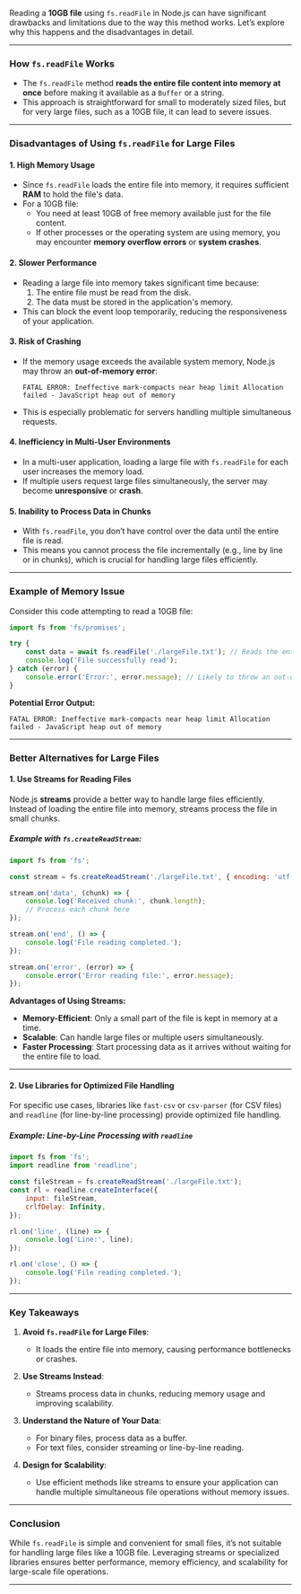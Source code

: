 Reading a **10GB file** using `fs.readFile` in Node.js can have significant drawbacks and limitations due to the way this method works. Let’s explore why this happens and the disadvantages in detail.

---

### **How `fs.readFile` Works**
- The `fs.readFile` method **reads the entire file content into memory at once** before making it available as a `Buffer` or a string.
- This approach is straightforward for small to moderately sized files, but for very large files, such as a 10GB file, it can lead to severe issues.

---

### **Disadvantages of Using `fs.readFile` for Large Files**

#### 1. **High Memory Usage**
- Since `fs.readFile` loads the entire file into memory, it requires sufficient **RAM** to hold the file's data.
- For a 10GB file:
  - You need at least 10GB of free memory available just for the file content.
  - If other processes or the operating system are using memory, you may encounter **memory overflow errors** or **system crashes**.

#### 2. **Slower Performance**
- Reading a large file into memory takes significant time because:
  1. The entire file must be read from the disk.
  2. The data must be stored in the application's memory.
- This can block the event loop temporarily, reducing the responsiveness of your application.

#### 3. **Risk of Crashing**
- If the memory usage exceeds the available system memory, Node.js may throw an **out-of-memory error**:
  ```
  FATAL ERROR: Ineffective mark-compacts near heap limit Allocation failed - JavaScript heap out of memory
  ```
- This is especially problematic for servers handling multiple simultaneous requests.

#### 4. **Inefficiency in Multi-User Environments**
- In a multi-user application, loading a large file with `fs.readFile` for each user increases the memory load.
- If multiple users request large files simultaneously, the server may become **unresponsive** or **crash**.

#### 5. **Inability to Process Data in Chunks**
- With `fs.readFile`, you don’t have control over the data until the entire file is read.
- This means you cannot process the file incrementally (e.g., line by line or in chunks), which is crucial for handling large files efficiently.

---

### **Example of Memory Issue**
Consider this code attempting to read a 10GB file:
```javascript
import fs from 'fs/promises';

try {
    const data = await fs.readFile('./largeFile.txt'); // Reads the entire 10GB file
    console.log('File successfully read');
} catch (error) {
    console.error('Error:', error.message); // Likely to throw an out-of-memory error
}
```

**Potential Error Output:**
```
FATAL ERROR: Ineffective mark-compacts near heap limit Allocation failed - JavaScript heap out of memory
```

---

### **Better Alternatives for Large Files**

#### **1. Use Streams for Reading Files**
Node.js **streams** provide a better way to handle large files efficiently. Instead of loading the entire file into memory, streams process the file in small chunks.

##### Example with `fs.createReadStream`:
```javascript
import fs from 'fs';

const stream = fs.createReadStream('./largeFile.txt', { encoding: 'utf-8' });

stream.on('data', (chunk) => {
    console.log('Received chunk:', chunk.length);
    // Process each chunk here
});

stream.on('end', () => {
    console.log('File reading completed.');
});

stream.on('error', (error) => {
    console.error('Error reading file:', error.message);
});
```

**Advantages of Using Streams:**
- **Memory-Efficient**: Only a small part of the file is kept in memory at a time.
- **Scalable**: Can handle large files or multiple users simultaneously.
- **Faster Processing**: Start processing data as it arrives without waiting for the entire file to load.

---

#### **2. Use Libraries for Optimized File Handling**
For specific use cases, libraries like `fast-csv` or `csv-parser` (for CSV files) and `readline` (for line-by-line processing) provide optimized file handling.

##### Example: Line-by-Line Processing with `readline`
```javascript
import fs from 'fs';
import readline from 'readline';

const fileStream = fs.createReadStream('./largeFile.txt');
const rl = readline.createInterface({
    input: fileStream,
    crlfDelay: Infinity,
});

rl.on('line', (line) => {
    console.log('Line:', line);
});

rl.on('close', () => {
    console.log('File reading completed.');
});
```

---

### **Key Takeaways**
1. **Avoid `fs.readFile` for Large Files**:
   - It loads the entire file into memory, causing performance bottlenecks or crashes.

2. **Use Streams Instead**:
   - Streams process data in chunks, reducing memory usage and improving scalability.

3. **Understand the Nature of Your Data**:
   - For binary files, process data as a buffer.
   - For text files, consider streaming or line-by-line reading.

4. **Design for Scalability**:
   - Use efficient methods like streams to ensure your application can handle multiple simultaneous file operations without memory issues.

---

### **Conclusion**
While `fs.readFile` is simple and convenient for small files, it’s not suitable for handling large files like a 10GB file. Leveraging streams or specialized libraries ensures better performance, memory efficiency, and scalability for large-scale file operations.


---